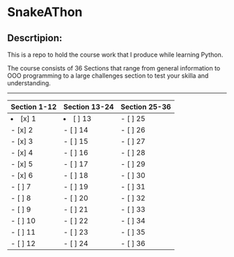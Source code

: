 SnakeAThon
=======

## Descrtipion:


This is a repo to hold the course work that I produce while learning Python.

The course consists of 36 Sections that range from general information to OOO programming to a large challenges section to test your skilla and understanding.

---

| Section 1-12 | Section 13-24 | Section 25-36 |
| ------------ | ------------- | ------------- |
| <li>[x] 1</li> |<li>[ ] 13</li> |- [ ] 25 |
|- [x] 2 |- [ ] 14 |- [ ] 26 |
|- [x] 3 |- [ ] 15 |- [ ] 27 |
|- [x] 4 |- [ ] 16 |- [ ] 28 |
|- [x] 5 |- [ ] 17 |- [ ] 29 |
|- [x] 6 |- [ ] 18 |- [ ] 30 |
|- [ ] 7 |- [ ] 19 |- [ ] 31 |
|- [ ] 8 |- [ ] 20 |- [ ] 32 |
|- [ ] 9 |- [ ] 21 |- [ ] 33 |
|- [ ] 10 |- [ ] 22 |- [ ] 34 |
|- [ ] 11 |- [ ] 23 |- [ ] 35 |
|- [ ] 12 |- [ ] 24 |- [ ] 36 |
